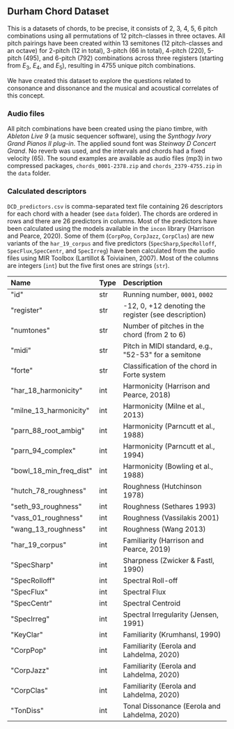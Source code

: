 ## Durham Chord Dataset

This is a datasets of chords, to be precise, it consists of 2, 3, 4, 5, 6 pitch combinations using all permutations of 12 pitch-classes in three octaves. All pitch pairings have been created within 13 semitones (12 pitch-classes and an octave) for 2-pitch (12 in total), 3-pitch (66 in total), 4-pitch (220), 5-pitch (495), and 6-pitch (792) combinations across three registers (starting from $E_{3}$, $E_{4}$, and $E_{5}$), resulting in 4755 unique pitch combinations.

We have created this dataset to explore the questions related to consonance and dissonance and the musical and acoustical correlates of this concept.

### Audio files
All pitch combinations have been created using the piano timbre, with _Ableton Live 9_ (a music sequencer software), using the _Synthogy Ivory Grand Pianos II plug-in_. The applied sound font was _Steinway D Concert Grand_. No reverb was used, and the intervals and chords had a fixed velocity (65). The sound examples are available as audio files (mp3) in two compressed packages, `chords_0001-2378.zip` and `chords_2379-4755.zip` in the `data` folder.

### Calculated descriptors

`DCD_predictors.csv` is comma-separated text file containing 26 descriptors for each chord with a header (see `data` folder). The chords are ordered in rows and there are 26 predictors in columns. Most of the predictors have been calculated using the models available in the `incon` library (Harrison and Pearce, 2020). Some of them (`CorpPop`, `CorpJazz`, `CorpClas`) are new variants of the `har_19_corpus` and five predictors (`SpecSharp`,`SpecRolloff`, `SpecFlux`,`SpecCentr`, and `SpecIrreg`) have been calculated from the audio files using MIR Toolbox (Lartillot & Toiviainen, 2007). Most of the columns are integers (`int`) but the five first ones are strings (`str`).

|Name                    |Type   |Description                                          |
|:-----------------------|:------|:----------------------------------------------------|
|"id"                    |str    | Running number, `0001`, `0002`                      |
|"register"              |str    | -12, 0, +12 denoting the register (see description) |
|"numtones"              |str    | Number of pitches in the chord (from 2 to 6)        |
|"midi"                  |str    | Pitch in MIDI standard, e.g., "52-53" for a semitone|
|"forte"                 |str    | Classification of the chord in Forte system         |
|"har_18_harmonicity"    |int    | Harmonicity (Harrison and Pearce, 2018)|
|"milne_13_harmonicity"  |int    | Harmonicity (Milne et al., 2013)|
|"parn_88_root_ambig"    |int    | Harmonicity (Parncutt et al., 1988)|
|"parn_94_complex"       |int    | Harmonicity (Parncutt et al., 1994)|
|"bowl_18_min_freq_dist" |int    | Harmonicity (Bowling et al., 1988)|
|"hutch_78_roughness"    |int    | Roughness (Hutchinson 1978)|
|"seth_93_roughness"     |int    | Roughness (Sethares 1993)|
|"vass_01_roughness"     |int    | Roughness (Vassilakis 2001)|
|"wang_13_roughness"     |int    | Roughness (Wang 2013)|
|"har_19_corpus"         |int    | Familiarity (Harrison and Pearce, 2019)|
|"SpecSharp"             |int    | Sharpness (Zwicker & Fastl, 1990)|
|"SpecRolloff"           |int    | Spectral Roll-off|
|"SpecFlux"              |int    | Spectral Flux|
|"SpecCentr"             |int    | Spectral Centroid |
|"SpecIrreg"             |int    | Spectral Irregularity (Jensen, 1991)|
|"KeyClar"               |int    | Familiarity (Krumhansl, 1990)|
|"CorpPop"               |int    | Familiarity (Eerola and Lahdelma, 2020)|
|"CorpJazz"              |int    | Familiarity (Eerola and Lahdelma, 2020)|
|"CorpClas"              |int    | Familiarity (Eerola and Lahdelma, 2020)|
|"TonDiss"               |int    | Tonal Dissonance (Eerola and Lahdelma, 2020)|

